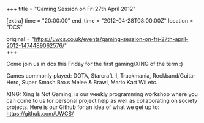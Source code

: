 +++
title = "Gaming Session on Fri 27th April 2012"

[extra]
time = "20:00:00"
end_time = "2012-04-28T08:00:00Z"
location = "DCS"

original = "https://uwcs.co.uk/events/gaming-session-on-fri-27th-april-2012-1474489062576/"    
+++

Come join us in dcs this Friday for the first gaming/XING of the term :)

Games commonly played: DOTA, Starcraft II, Trackmania, Rockband/Guitar Hero, Super Smash Bro.s Melee & Brawl, Mario Kart Wii etc.

XING: Xing Is Not Gaming, is our weekly programming workshop where you can come to us for personal project help as well as collaborating on society projects. Here is our Github for an idea of what we get up to: https://github.com/UWCS/

